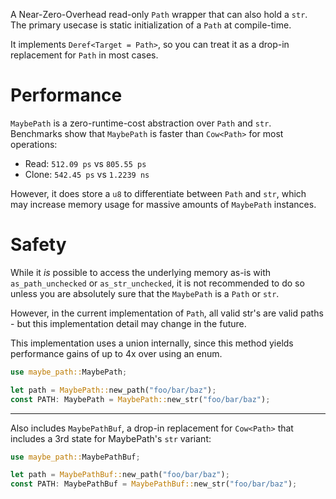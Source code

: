 A Near-Zero-Overhead read-only `Path` wrapper that can also hold a `str`.  
The primary usecase is static initialization of a `Path` at compile-time.

It implements `Deref<Target = Path>`, so you can treat it as a drop-in replacement for `Path` in most cases.

# Performance
`MaybePath` is a zero-runtime-cost abstraction over `Path` and `str`.  
Benchmarks show that `MaybePath` is faster than `Cow<Path>` for most operations:  
- Read: `512.09 ps` vs `805.55 ps`
- Clone: `542.45 ps` vs `1.2239 ns`

However, it does store a `u8` to differentiate between `Path` and `str`,
which may increase memory usage for massive amounts of `MaybePath` instances.

# Safety
While it _is_ possible to access the underlying memory as-is with `as_path_unchecked` or `as_str_unchecked`,
it is not recommended to do so unless you are absolutely sure that the `MaybePath` is a `Path` or `str`.

However, in the current implementation of `Path`, all valid str's are valid paths - but this implementation detail may change in the future.

This implementation uses a union internally, since this method yields performance gains of up to 4x over using an enum.

```rust
use maybe_path::MaybePath;

let path = MaybePath::new_path("foo/bar/baz");
const PATH: MaybePath = MaybePath::new_str("foo/bar/baz");
```

-----

Also includes `MaybePathBuf`, a drop-in replacement for `Cow<Path>` that includes a 3rd state for MaybePath's `str` variant:

```rust
use maybe_path::MaybePathBuf;

let path = MaybePathBuf::new_path("foo/bar/baz");
const PATH: MaybePathBuf = MaybePathBuf::new_str("foo/bar/baz");
```